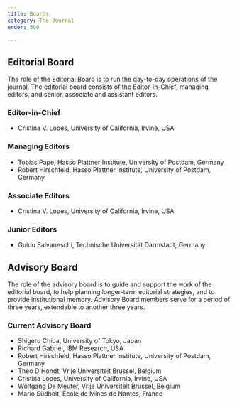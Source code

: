 ```yaml
---
title: Boards
category: The Journal
order: 500

---
```

## Editorial Board
The role of the Editorial Board is to run the day-to-day operations of the journal. The editorial board consists of the Editor-in-Chief, managing editors, and senior, associate and assistant editors.

### Editor-in-Chief
* Cristina V. Lopes, University of California, Irvine, USA

### Managing Editors
* Tobias Pape, Hasso Plattner Institute, University of Postdam, Germany
* Robert Hirschfeld, Hasso Plattner Institute, University of Postdam, Germany

### Associate Editors
* Cristina V. Lopes, University of California, Irvine, USA

### Junior Editors
* Guido Salvaneschi, Technische Universität Darmstadt, Germany 

## Advisory Board
The role of the advisory board is to guide and support the work of the editorial board, to help planning longer-term editorial strategies, and to provide institutional memory. Advisory Board members serve for a period of three years, extendable to another three years.

### Current Advisory Board 
* Shigeru Chiba, University of Tokyo, Japan
* Richard Gabriel, IBM Research, USA
* Robert Hirschfeld, Hasso Plattner Institute, University of Postdam, Germany
* Theo D'Hondt, Vrije Universiteit Brussel, Belgium
* Cristina Lopes, University of California, Irvine, USA
* Wolfgang De Meuter, Vrije Universiteit Brussel, Belgium
* Mario Südholt, École de Mines de Nantes, France
